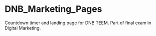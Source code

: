 # DNB_Marketing_Pages
Countdown timer and landing page for DNB TEEM. Part of final exam in Digital Marketing. 
